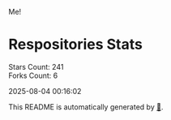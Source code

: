 Me!

# Respositories Stats
Stars Count: 241  
Forks Count: 6

2025-08-04 00:16:02  

This README is automatically generated by [🐰](https://github.com/rnitta/rnitta).
